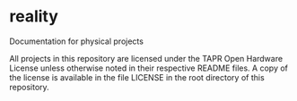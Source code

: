 # reality
Documentation for physical projects

All projects in this repository are licensed under the TAPR Open Hardware
License unless otherwise noted in their respective README files. A copy of the
license is available in the file LICENSE in the root directory of this
repository.
